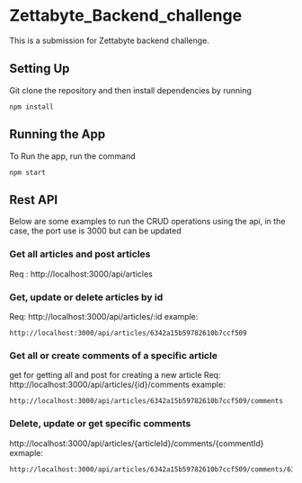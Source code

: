# Zettabyte_Backend_challenge

This is a submission for Zettabyte backend challenge.

## Setting Up
Git clone the repository and then install dependencies by running 
```
npm install
```

## Running the App
To Run the app, run the command
```
npm start
```


## Rest API
Below are some examples to run the CRUD operations using the api, in the case, the port use is 3000 but can be updated

### Get all articles and post articles
Req : http://localhost:3000/api/articles

### Get, update or delete articles by id

Req: http://localhost:3000/api/articles/:id
example:
```
http://localhost:3000/api/articles/6342a15b59782610b7ccf509
```

### Get all or create comments of a specific article
get for getting all and post for creating a new article
Req: http://localhost:3000/api/articles/{id}/comments
 example:
 ```
http://localhost:3000/api/articles/6342a15b59782610b7ccf509/comments
```

### Delete, update or get specific comments
http://localhost:3000/api/articles/{articleId}/comments/{commentId}
exmaple:
```
http://localhost:3000/api/articles/6342a15b59782610b7ccf509/comments/6342a1b459782610b7ccf50f
```

